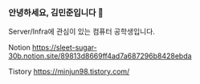 ### 안녕하세요, 김민준입니다 👋

Server/Infra에 관심이 있는 컴퓨터 공학생입니다. 

Notion 
https://sleet-sugar-30b.notion.site/89813d8669ff4ad7a687296b8428ebda

Tistory 
https://minjun98.tistory.com/

<!--
**kidmillionaire1229/kidmillionaire1229** is a ✨ _special_ ✨ repository because its `README.md` (this file) appears on your GitHub profile.

Here are some ideas to get you started:

- 🔭 I’m currently working on ...
- 🌱 I’m currently learning ...
- 👯 I’m looking to collaborate on ...
- 🤔 I’m looking for help with ...
- 💬 Ask me about ...
- 📫 How to reach me: ...
- 😄 Pronouns: ...
- ⚡ Fun fact: ...
-->
